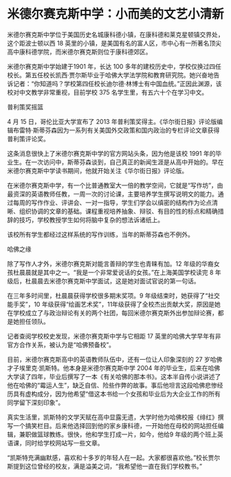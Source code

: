 # 米德尔赛克斯中学：小而美的文艺小清新

米德尔赛克斯中学位于美国历史名城康科德小镇，在康科德和莱克星顿镇交界处，这个距波士顿以西 18 英里的小镇，是美国有名的富人区，市中心有一所著名顶尖高中康科德学院，而米德尔赛克斯则位于康科德郊区。 

米德尔赛克斯中学始建于1901 年，长达 100 多年的建校历史中，学校仅换过四任校长。第五任校长凯西·贾尔斯毕业于哈佛大学法学院和教育研究院。她兴奋地告诉记者：“你知道吗？学校第四任校长迪尔德·林博士有中国血统。”正因此渊源，该校对中文教学非常重视，目前学校 375 名学生里，有五六十个在学习中文。 

普利策奖摇篮 

4 月 15 日，哥伦比亚大学宣布了 2013 年普利策奖得主。《华尔街日报》评论版编辑布雷特·斯蒂芬森因为一系列有关美国外交政策和国内政治的专栏评论文章获得普利策评论奖。 

这条消息很快上了米德尔赛克斯中学的官方网站头条，因为他是该校 1991 年的毕业生。在一次访问中，斯蒂芬森谈到，自己真正的新闻生涯是从高中开始的。早在米德尔赛克斯中学读书期间，他就开始关注《华尔街日报》评论版。 

在米德尔赛克斯中学，有一个比普通教室大一倍的教学空间，它就是“写作坊”，由最资深的英语教师任教，一周一次的讨论课，主要培养学生撰写说明文的能力。通过每周的写作作业、评讲会、一对一指导，学生们学会以缜密的结构作为论点清晰、组织协调的文章的基础。课程重视培养抽象、辩驳、有目的性的标点和精确措辞的技巧，学校教授学生如何将脑中复杂的想法诉诸纸上。 

该校所有学生都经过这样系统的写作训练，当年的斯蒂芬森也不例外。 

哈佛之缘 

除了写作人才外，米德尔赛克斯对能言善辩的学生也青睐有加。12 年级的华裔女孩杜晨晨就是其中之一。“我是一个非常爱说话的女孩。”在上海美国学校读完 8 年级后，杜晨晨去米德尔赛克斯中学面试，这是她对面试官说的第一句话。 

在三年多时间里，杜晨晨获得学校很多期末奖项。9 年级结束时，她获得了“社交能手奖”，10 年级获得“绘画艺术奖”，11年级获得了全校杰出贡献大奖，原因是她在学校成立了与政治辩论有关的两个社团，每回米德尔赛克斯外出参加辩论赛，都是她担任领队。 

记者查阅学校校史发现，米德尔赛克斯中学与它相距 17 英里的哈佛大学早年有非官方合作关系，被认为是“哈佛预备校”。 

目前，米德尔赛克斯高中的英语教师队伍中，还有一位让人印象深刻的 27 岁哈佛才子埃里克·凯斯特。他本身是米德尔赛克斯中学 2004 年的毕业生，后来在哈佛大学读了四年，毕业后撰写了一本《有关哈佛的那本书》。这本半自传小说讲述了他在哈佛的“霉运人生”，缺乏自信、险些作弊的故事。事后他坦言这段哈佛悲惨经历具有虚构成分，因为他希望“借这本书给一个女孩和毕业后为大企业工作的所有同学留下深刻印象”。 

真实生活里，凯斯特的文学天赋在高中显露无遗，大学时他为哈佛校报《绯红》撰写一个搞笑栏目。后来他选择回到他的家乡康科德，一开始他在母校的网站担任编辑，兼职做篮球教练。很快，他和学生打成一片，如今，他给9 年级的两个班上英语课，同时给学校网站写一些文章。 

“凯斯特充满幽默感，喜欢和十多岁的年轻人在一起。大家都很喜欢他。”校长贾尔斯提到这位曾经的校友，满是溢美之词，“我希望他一直在我们学校教书。”